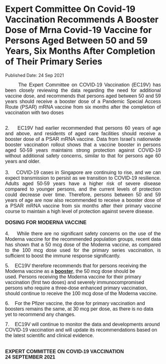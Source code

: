 <html>
    <meta http-equiv="Content-Type" content="text/html; charset=utf-8"/>
    <meta charset="utf-8"/>
    <title>Expert Committee On Covid-19 Vaccination Recommends A Booster Dose of Mrna Covid-19 Vaccine for Persons Aged Between 50 and 59 Years, Six Months After Completion of Their Primary Series  </title>
    <body><h1>Expert Committee On Covid-19 Vaccination Recommends A Booster Dose of Mrna Covid-19 Vaccine for Persons Aged Between 50 and 59 Years, Six Months After Completion of Their Primary Series  </h1>
    <p>Published Date: 24 Sep 2021</p> <p style="text-align: justify;"><span style="font-family: Arial; font-size: 16px;">&nbsp; &nbsp; &nbsp; The Expert Committee on COVID-19 Vaccination (EC19V) has been closely reviewing the data regarding the need for additional vaccine dose, and recommends that persons aged between 50 and 59 years should receive a booster dose of a Pandemic Special Access Route (PSAR) mRNA vaccine from six months after the completion of vaccination with two doses</span><p style="text-align: justify;"><span style="font-size: 16px; font-family: Arial;"><br>2. &nbsp; &nbsp;</span><span style="font-size: 16px; font-family: Arial;">EC19V had earlier recommended that persons 60 years of age and above, and residents of aged care facilities should receive a booster dose of a PSAR mRNA vaccine. D</span><span style="font-size: 16px; font-family: Arial;">ata from Israel’s nationwide booster vaccination rollout shows that a vaccine booster in persons aged 50-59 years maintains strong protection against COVID-19 without additional safety concerns, similar to that for persons age 60 years and older.<br><br>3. &nbsp; &nbsp;</span><span style="font-family: Arial; font-size: 16px;">COVID-19 cases in Singapore are continuing to rise, and we can expect transmission to persist as we transition to COVID-19 resilience. Adults aged 50-59 years have a higher risk of severe disease compared to younger persons, and the current levels of protection could decrease over time. Therefore, persons between 50 and 59 years of age are now also recommended to receive a booster dose of a PSAR mRNA vaccine from six months after their primary vaccine course to maintain a high level of protection against severe disease.<br><br></span><strong style="font-family: Arial; font-size: 16px;">DOSING FOR MODERNA VACCINE<br><br></strong><span style="font-family: Arial; font-size: 16px;">4. &nbsp; </span><strong style="font-family: Arial; font-size: 16px;">&nbsp;</strong><span style="font-family: Arial; font-size: 16px;">While there are no significant safety concerns on the use of the Moderna vaccine for the recommended population groups, recent data has shown that a 50 mcg dose of the Moderna vaccine, as compared to the 100 mcg dose used for the primary series vaccination, is sufficient to boost the immune response significantly.&nbsp;</span></p></p><p style="text-align: justify;"><p><span style="font-size: 16px; font-family: Arial;">5. &nbsp; &nbsp;</span><span style="font-family: Arial; font-size: 16px;">EC19V therefore recommends that&nbsp;for persons receiving the Moderna vaccine as a&nbsp;</span><strong style="font-family: Arial; font-size: 16px;"><u>booster</u></strong><span style="font-family: Arial; font-size: 16px;">, the 50 mcg dose should be used.&nbsp;Persons receiving the Moderna vaccine for their primary vaccination (first two doses) and severely immunocompromised persons who require a three-dose enhanced primary vaccination, should continue to receive the 100 mcg dose of the Moderna vaccine.</span></p></p><p style="text-align: justify;"><p><span style="font-size: 16px; font-family: Arial;">6. &nbsp; &nbsp;</span><span style="font-family: Arial; font-size: 16px;">For the Pfizer vaccine, the dose for primary vaccination and boosters remains the same, at 30 mcg per dose, as there is no data yet to recommend any changes.</span></p></p><p style="text-align: justify;"><p><span style="font-size: 16px; font-family: Arial;">7. &nbsp; &nbsp;</span><span style="font-family: Arial; font-size: 16px;">EC19V will continue to monitor the data and developments around COVID-19 vaccination and will update its recommendations based on the latest scientific and clinical evidence.</span></p></p><p style="font-size: medium; text-align: justify;"><span style="font-family: Arial;"><br></span><strong style="font-family: Arial;">EXPERT COMMITTEE ON COVID-19 VACCINATION<br></strong><strong style="font-family: Arial;">24 SEPTEMBER 2021</strong></p></body>
</html>